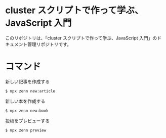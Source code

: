 # cluster スクリプトで作って学ぶ、JavaScript 入門

このリポジトリは、「cluster スクリプトで作って学ぶ、JavaScript 入門」のドキュメント管理リポジトリです。

# コマンド
新しい記事を作成する
```
$ npx zenn new:article
```

新しい本を作成する
```
$ npx zenn new:book
```

投稿をプレビューする
```
$ npx zenn preview
```